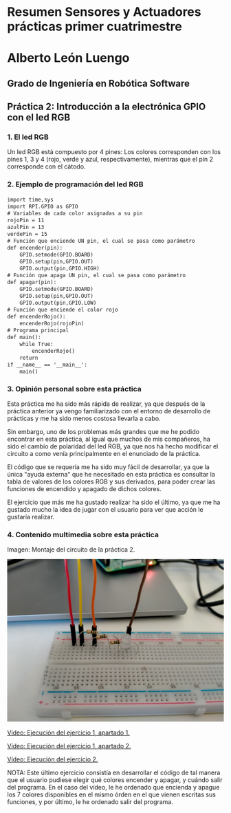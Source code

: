 # Resumen Sensores y Actuadores prácticas primer cuatrimestre

# Alberto León Luengo

## Grado de Ingeniería en Robótica Software

## Práctica 2: Introducción a la electrónica GPIO con el led RGB

### 1. El led RGB

Un led RGB está compuesto por 4 pines: Los colores corresponden con los pines 1, 3 y 4 (rojo, verde y azul, respectivamente), mientras que el pin 2 corresponde con el cátodo.

### 2. Ejemplo de programación del led RGB

```
import time,sys
import RPI.GPIO as GPIO
# Variables de cada color asignadas a su pin
rojoPin = 11
azulPin = 13
verdePin = 15
# Función que enciende UN pin, el cual se pasa como parámetro
def encender(pin):
	GPIO.setmode(GPIO.BOARD)
	GPIO.setup(pin,GPIO.OUT)
	GPIO.output(pin,GPIO.HIGH)
# Función que apaga UN pin, el cual se pasa como parámetro
def apagar(pin):
	GPIO.setmode(GPIO.BOARD)
	GPIO.setup(pin,GPIO.OUT)
	GPIO.output(pin,GPIO.LOW)
# Función que enciende el color rojo
def encenderRojo():
	encenderRojo(rojoPin)
# Programa principal
def main():
	while True:
		encenderRojo()
	return
if __name__ == '__main__':
	main()
```

### 3. Opinión personal sobre esta práctica

Esta práctica me ha sido más rápida de realizar, ya que después de la práctica anterior ya vengo familiarizado con el entorno de desarrollo de prácticas y me ha sido menos costosa llevarla a cabo.

Sin embargo, uno de los problemas más grandes que me he podido encontrar en esta práctica, al igual que muchos de mis compañeros, ha sido el cambio de polaridad del led RGB, ya que nos ha hecho modificar el circuito a como venía principalmente en el enunciado de la práctica.

El código que se requería me ha sido muy fácil de desarrollar, ya que la única "ayuda externa" que he necesitado en esta práctica es consultar la tabla de valores de los colores RGB y sus derivados, para poder crear las funciones de encendido y apagado de dichos colores.

El ejercicio que más me ha gustado realizar ha sido el último, ya que me ha gustado mucho la idea de jugar con el usuario para ver que acción le gustaría realizar.

### 4. Contenido multimedia sobre esta práctica

Imagen: Montaje del circuito de la práctica 2.

<p align="center">
  <img src="https://github.com/aleon2020/SYA_2022-2023/blob/main/Pr%C3%A1cticas/Pr%C3%A1ctica%202:%20Introducci%C3%B3n%20a%20la%20electr%C3%B3nica%20GPIO%20con%20el%20LED%20RGB/media/Imagen%20Circuito%20Pr%C3%A1ctica%202.jpg?raw=true">
</p>

[Vídeo: Ejecución del ejercicio 1, apartado 1.](https://github.com/aleon2020/SYA_2022-2023/blob/main/Pr%C3%A1cticas/Pr%C3%A1ctica%202%3A%20Introducci%C3%B3n%20a%20la%20electr%C3%B3nica%20GPIO%20con%20el%20LED%20RGB/media/Video%20Ejecuci%C3%B3n%20Pr%C3%A1ctica%202%20Ejercicio%201%20Apartado%201.mp4)

[Vídeo: Ejecución del ejercicio 1, apartado 2.](https://github.com/aleon2020/SYA_2022-2023/blob/main/Pr%C3%A1cticas/Pr%C3%A1ctica%202%3A%20Introducci%C3%B3n%20a%20la%20electr%C3%B3nica%20GPIO%20con%20el%20LED%20RGB/media/Video%20Ejecuci%C3%B3n%20Pr%C3%A1ctica%202%20Ejercicio%201%20Apartado%202.mp4)

[Vídeo: Ejecución del ejercicio 2.](https://github.com/aleon2020/SYA_2022-2023/blob/main/Pr%C3%A1cticas/Pr%C3%A1ctica%202%3A%20Introducci%C3%B3n%20a%20la%20electr%C3%B3nica%20GPIO%20con%20el%20LED%20RGB/media/Video%20Ejecuci%C3%B3n%20Pr%C3%A1ctica%202%20Ejercicio%202.mp4)

NOTA: Este último ejercicio consistía en desarrollar el código de tal manera que el usuario pudiese elegir qué colores encender y apagar, y cuándo salir del programa. En el caso del vídeo, le he ordenado que encienda y apague los 7 colores disponibles en el mismo órden en el que vienen escritas sus funciones, y por último, le he ordenado salir del programa.

